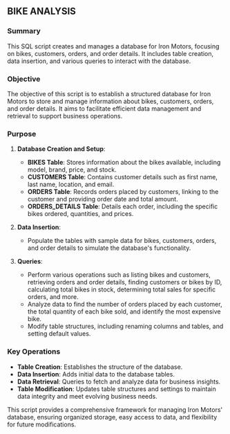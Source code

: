 ## BIKE ANALYSIS

### Summary

This SQL script creates and manages a database for Iron Motors, focusing on bikes, customers, orders, and order details. It includes table creation, data insertion, and various queries to interact with the database.

### Objective

The objective of this script is to establish a structured database for Iron Motors to store and manage information about bikes, customers, orders, and order details. It aims to facilitate efficient data management and retrieval to support business operations.

### Purpose

1. **Database Creation and Setup**:
   - **BIKES Table**: Stores information about the bikes available, including model, brand, price, and stock.
   - **CUSTOMERS Table**: Contains customer details such as first name, last name, location, and email.
   - **ORDERS Table**: Records orders placed by customers, linking to the customer and providing order date and total amount.
   - **ORDERS_DETAILS Table**: Details each order, including the specific bikes ordered, quantities, and prices.

2. **Data Insertion**:
   - Populate the tables with sample data for bikes, customers, orders, and order details to simulate the database's functionality.

3. **Queries**:
   - Perform various operations such as listing bikes and customers, retrieving orders and order details, finding customers or bikes by ID, calculating total bikes in stock, determining total sales for specific orders, and more.
   - Analyze data to find the number of orders placed by each customer, the total quantity of each bike sold, and identify the most expensive bike.
   - Modify table structures, including renaming columns and tables, and setting default values.

### Key Operations

- **Table Creation**: Establishes the structure of the database.
- **Data Insertion**: Adds initial data to the database tables.
- **Data Retrieval**: Queries to fetch and analyze data for business insights.
- **Table Modification**: Updates table structures and settings to maintain data integrity and meet evolving business needs.

This script provides a comprehensive framework for managing Iron Motors' database, ensuring organized storage, easy access to data, and flexibility for future modifications.
